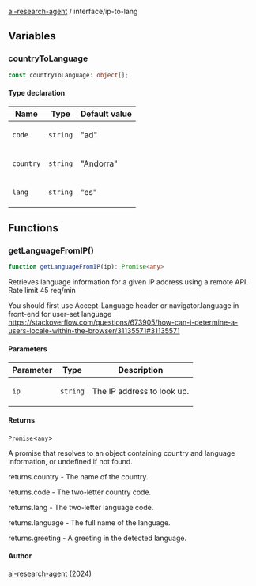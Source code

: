 [ai-research-agent](../modules.md) / interface/ip-to-lang

## Variables

### countryToLanguage

```ts
const countryToLanguage: object[];
```

#### Type declaration

<table>
<thead>
<tr>
<th>Name</th>
<th>Type</th>
<th>Default value</th>
</tr>
</thead>
<tbody>
<tr>
<td>

`code`

</td>
<td>

`string`

</td>
<td>

"ad"

</td>
</tr>
<tr>
<td>

`country`

</td>
<td>

`string`

</td>
<td>

"Andorra"

</td>
</tr>
<tr>
<td>

`lang`

</td>
<td>

`string`

</td>
<td>

"es"

</td>
</tr>
</tbody>
</table>

## Functions

### getLanguageFromIP()

```ts
function getLanguageFromIP(ip): Promise<any>
```

Retrieves language information for a given IP address using 
a remote API. Rate limit 45 req/min

You should first use Accept-Language header or navigator.language 
in front-end for user-set language
https://stackoverflow.com/questions/673905/how-can-i-determine-a-users-locale-within-the-browser/31135571#31135571

#### Parameters

<table>
<thead>
<tr>
<th>Parameter</th>
<th>Type</th>
<th>Description</th>
</tr>
</thead>
<tbody>
<tr>
<td>

`ip`

</td>
<td>

`string`

</td>
<td>

The IP address to look up.

</td>
</tr>
</tbody>
</table>

#### Returns

`Promise`&lt;`any`&gt;

A promise that resolves to an object containing country and language information, or undefined if not found.

returns.country - The name of the country.

returns.code - The two-letter country code.

returns.lang - The two-letter language code.

returns.language - The full name of the language.

returns.greeting - A greeting in the detected language.

#### Author

[ai-research-agent (2024)](https://airesearch.js.org)
